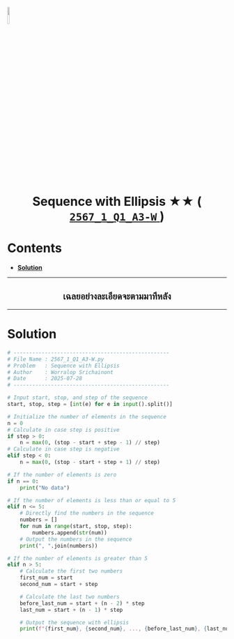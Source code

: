 <p align="left">
  <a href="../../README.md">
    <img src="../../../../Z99-OTHERS/00-common/00-back.png" style="width:10%">
  </a>
</p>

<div align="center">
  <h1>
    Sequence with Ellipsis ★★ (
      <a href="https://drive.google.com/file/d/1BsL2WmqcA0Zi5Jt8rX0YuHeto6Sjdkxg/view?usp=sharing">
        <code>2567_1_Q1_A3-W</code>
      </a>
    )
  </h1>
</div>

# Contents

-   [**Solution**](#solution)

---

<div align="center">
  <h2>เฉลยอย่างละเอียดจะตามมาทีหลัง</h2>
</div>

---

# Solution

```python
# --------------------------------------------------
# File Name : 2567_1_Q1_A3-W.py
# Problem   : Sequence with Ellipsis
# Author    : Worralop Srichainont
# Date      : 2025-07-28
# --------------------------------------------------

# Input start, stop, and step of the sequence
start, stop, step = [int(e) for e in input().split()]

# Initialize the number of elements in the sequence
n = 0
# Calculate in case step is positive
if step > 0:
    n = max(0, (stop - start + step - 1) // step)
# Calculate in case step is negative
elif step < 0:
    n = max(0, (stop - start + step + 1) // step)

# If the number of elements is zero
if n == 0:
    print("No data")

# If the number of elements is less than or equal to 5
elif n <= 5:
    # Directly find the numbers in the sequence
    numbers = []
    for num in range(start, stop, step):
        numbers.append(str(num))
    # Output the numbers in the sequence
    print(", ".join(numbers))

# If the number of elements is greater than 5
elif n > 5:
    # Calculate the first two numbers
    first_num = start
    second_num = start + step

    # Calculate the last two numbers
    before_last_num = start + (n - 2) * step
    last_num = start + (n - 1) * step

    # Output the sequence with ellipsis
    print(f"{first_num}, {second_num}, ..., {before_last_num}, {last_num}")
```
